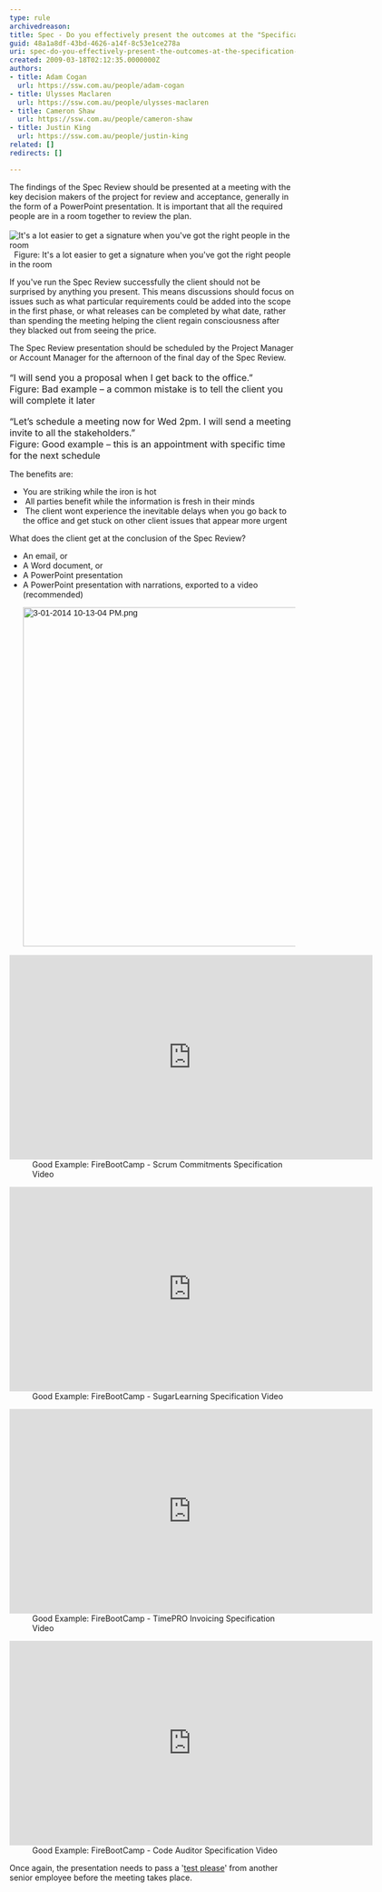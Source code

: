 ```yaml
---
type: rule
archivedreason: 
title: Spec - Do you effectively present the outcomes at the "Specification Review Presentation"?
guid: 48a1a8df-43bd-4626-a14f-8c53e1ce278a
uri: spec-do-you-effectively-present-the-outcomes-at-the-specification-review-presentation
created: 2009-03-18T02:12:35.0000000Z
authors:
- title: Adam Cogan
  url: https://ssw.com.au/people/adam-cogan
- title: Ulysses Maclaren
  url: https://ssw.com.au/people/ulysses-maclaren
- title: Cameron Shaw
  url: https://ssw.com.au/people/cameron-shaw
- title: Justin King
  url: https://ssw.com.au/people/justin-king
related: []
redirects: []

---
```



​The findings of the Spec Review&#160;should be presented at a meeting with the key decision makers of the project for review and acceptance, generally in the form of a PowerPoint presentation. It is important that all the required people are in a room together to review the&#160;plan. 
<br><excerpt class='endintro'></excerpt><br>
<img class="ms-rteCustom-ImageArea" alt="It's a lot easier to get a signature when you've got the right people in the room" src="/PublishingImages/ProjectManagement_DecisionMakers_Small.jpg" />&#160; 
<font class="ms-rteCustom-FigureNormal">Figure&#58; It's a lot easier to get a signature when you've got the right people in the room </font>
<p>If you've run the Spec Review successfully the client should not be surprised by anything you present. This means discussions should focus on issues such as what particular requirements could be added into the scope in the first phase, or what releases can be completed by what date, rather than spending the meeting helping the client regain consciousness after they blacked out from seeing the price.</p><p>The Spec Review presentation should be scheduled by the Project Manager or Account Manager for the afternoon of the final day of the Spec Review.&#160;<br><br><font class="ms-rteCustom-GreyBox" size="+0">“I will send you a proposal when I get back to the office.” </font> 
   <br> 
   <font class="ms-rteCustom-FigureBad" size="+0">Figure&#58; Bad example – a common mistake is to tell the client you will complete it later 
      <br></font> 
   <br> 
   <font class="ms-rteCustom-GreyBox" size="+0">“Let’s schedule a meeting now for Wed 2pm. I will send a meeting invite to all the stakeholders.” </font> 
   <br> 
   <font class="ms-rteCustom-FigureGood" size="+0">Figure&#58; Good example – this is an appointment with specific time for the next schedule</font>&#160;</p> The benefits are&#58; 
<ul><li>You are striking while the iron is hot </li><li>&#160;All parties benefit while the information is fresh in their minds </li><li>&#160;The client wont experience the inevitable delays when you go back to the office and get stuck on other client issues that appear more urgent </li></ul> What does the client get at the conclusion of the Spec Review? 
<br>
<ul><li>An email, or </li><li>A Word document, or </li><li>A&#160;PowerPoint presentation</li><li>A&#160;PowerPoint presentation with narrations, exported to a video (recommended)<br><span style="font-family&#58;calibri, sans-serif;font-size&#58;11pt;"> 
         <dl class="image"><dt>
               <img alt="3-01-2014 10-13-04 PM.png" src="/PublishingImages/3-01-2014%2010-13-04%20PM.png" style="width&#58;597px;" />
            </dt></dl></span></li></ul><dl class="goodImage"><dt>
      <iframe width="640" height="360" src="https&#58;//www.youtube.com/embed/sPMT6Udh7rQ" frameborder="0"></iframe></dt><dd>Good Example&#58; FireBootCamp - Scrum Commitments Specification Video</dd></dl><dl class="goodImage"><dt>
      <iframe width="640" height="360" src="https&#58;//www.youtube.com/embed/nywSzMhkZV4" frameborder="0"></iframe></dt><dd>Good Example&#58; FireBootCamp - SugarLearning Specification Video</dd></dl><dl class="goodImage"><dt>
      <iframe width="640" height="360" src="https&#58;//www.youtube.com/embed/VhWPZERUiYg" frameborder="0"></iframe></dt><dd>Good Example&#58; FireBootCamp - TimePRO Invoicing Specification Video</dd></dl><dl class="goodImage"><dt>
      <iframe width="640" height="360" src="https&#58;//www.youtube.com/embed/vpFCtChJPVA" frameborder="0"></iframe></dt><dd>Good Example&#58; FireBootCamp - Code Auditor Specification Video</dd></dl><p>Once again, the presentation needs to pass a '<a title="Test Please" href="/do-you-conduct-a-＂test-please＂-internally-and-then-with-the-client">test please</a>' from another senior employee before the meeting takes place.</p>


